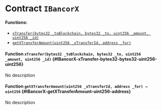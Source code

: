 # Contract `IBancorX`



#### Functions:
- [`xTransfer(bytes32 _toBlockchain, bytes32 _to, uint256 _amount, uint256 _id)`](#IBancorX-xTransfer-bytes32-bytes32-uint256-uint256)
- [`getXTransferAmount(uint256 _xTransferId, address _for)`](#IBancorX-getXTransferAmount-uint256-address)


#### Function `xTransfer(bytes32 _toBlockchain, bytes32 _to, uint256 _amount, uint256 _id)` {#IBancorX-xTransfer-bytes32-bytes32-uint256-uint256}
No description
#### Function `getXTransferAmount(uint256 _xTransferId, address _for) → uint256` {#IBancorX-getXTransferAmount-uint256-address}
No description

